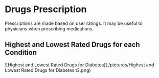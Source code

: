 # Drugs Prescription
Prescriptions are made based on user ratings. It may be useful to physicians when prescribing medications.

## Highest and Lowest Rated Drugs for each Condition

![Highest and Lowest Rated Drugs for Diabetes](./pictures/Highest and Lowest Rated Drugs for Diabetes t2.png)
